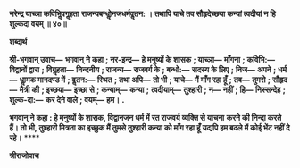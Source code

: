 **नरेन्द्र याच्ञा कविभिॢवगॢहता** **राजन्यबन्धोॢनजधर्मवॢतन: ।** **तथापि याचे तव सौहृदेच्छया** **कन्यां त्वदीयां न हि शुल्कदा वयम् ॥ ४०॥** 

**शब्दार्थ** 

**श्री-भगवान् उवाच—** **भगवान् ने कहा** **; नर-इन्द्र—** **हे मनुष्यों के शासक** **; याच्ञा—** **माँगना** **; कविभि:—** **विद्वानों द्वारा** **;** **विगॢहता—** **निन्दनीय** **; राजन्य—** **राजवर्ग के** **; बन्धो:—** **सदस्य के लिए** **; निज—** **अपने** **; धर्म—** **धाॢमक मानदण्ड में** **; वॢतन:—** **स्थित** **; तथा अपि—** **तो भी** **; याचे—** **मैं माँग रहा हूँ** **; तव—** **तुमसे** **; सौहृद—** **मैत्री की** **; इच्छया—** **इच्छा से** **; कन्याम्—** **कन्या** **;** **त्वदीयाम्—** **तुश्हारी** **; न—** **नहीं** **; हि—** **निस्सन्देह** **; शुल्क-दा:—** **कर देने वाले** **; वयम्—** **हम।** **.** 

**भगवान् ने कहा : हे मनुष्यों के शासक, विद्वानजन धर्म में रत राजवर्य व्यक्ति से याचना** **करने की निन्दा करते हैं। तो भी, तुश्हारी मित्रता का इच्छुक मैं तुमसे तुश्हारी कन्या को माँग रहा** **हूँ यद्यपि हम बदले में कोई भेंट नहीं दे रहे।** **** 

**श्रीराजोवाच** 
